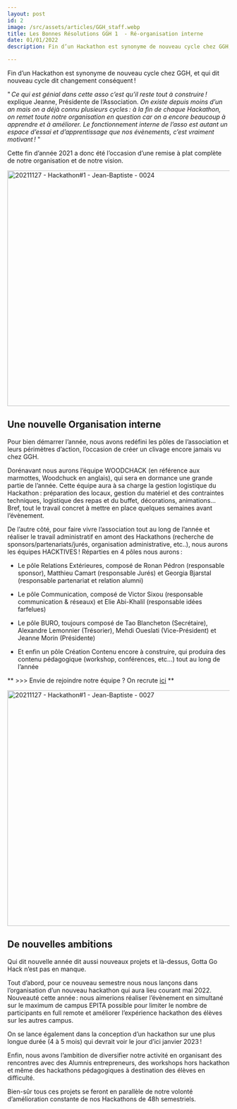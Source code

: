```yaml
---
layout: post
id: 2
image: /src/assets/articles/GGH_staff.webp
title: Les Bonnes Résolutions GGH 1  - Ré-organisation interne
date: 01/01/2022
description: Fin d’un Hackathon est synonyme de nouveau cycle chez GGH, et qui dit nouveau cycle dit changement conséquent ! Au programme, ménage de printemps et ré-organisation interne. Ce qui est génial dans cette asso c’est qu’il reste tout à construire ! explique Jeanne, Présidente de l’Association. On existe depuis moins d’un an

---
```


<hback>
<hcontent>


Fin d’un Hackathon est synonyme de nouveau cycle chez GGH, et qui dit nouveau cycle dit 
changement conséquent ! 

" *Ce qui est génial dans cette asso c’est qu’il reste tout à construire !* explique Jeanne,
 Présidente de l’Association. *On existe depuis moins d’un an mais on a déjà connu
 plusieurs cycles :  à la fin de chaque Hackathon, on remet toute notre organisation 
en question car on a encore beaucoup à apprendre et à améliorer. Le fonctionnement 
interne de l’asso est autant un espace d’essai et d’apprentissage que nos évènements, 
c’est vraiment motivant !* "

Cette fin d’année 2021 a donc été l’occasion d’une remise à plat complète de notre 
organisation et de notre vision. 

<img src="https://live.staticflickr.com/65535/51786097658_4a511127f3_c.jpg" width="800" height="533" alt="20211127 - Hackathon#1 - Jean-Baptiste - 0024">



## Une nouvelle Organisation interne
Pour bien démarrer l’année, nous avons redéfini les pôles de l’association et leurs 
périmètres d’action, l’occasion de créer un clivage encore jamais vu chez GGH. 

Dorénavant nous aurons l’équipe WOODCHACK (en référence aux marmottes, Woodchuck en anglais),
 qui sera en dormance une grande partie de l’année. Cette équipe aura à sa charge la gestion
 logistique du Hackathon : préparation des locaux, gestion du matériel et des contraintes 
techniques, logistique des repas et du buffet, décorations, animations… Bref, tout le 
travail concret à mettre en place quelques semaines avant l’évènement. 

De l’autre côté, pour faire vivre l’association tout au long de l’année et réaliser 
le travail administratif en amont des Hackathons (recherche de sponsors/partenariats/jurés, 
organisation administrative, etc..), nous aurons les équipes HACKTIVES ! Réparties en 4 
pôles nous aurons : 

-    Le pôle Relations Extérieures, composé de Ronan Pédron (responsable sponsor), 
Matthieu Camart (responsable Jurés) et Georgia Bjarstal (responsable partenariat et 
relation alumni) 

-    Le pôle Communication, composé de Victor Sixou (responsable communication & réseaux) 
et Elie Abi-Khalil (responsable idées farfelues) 

-    Le pôle BURO, toujours composé de Tao Blancheton (Secrétaire), Alexandre Lemonnier 
(Trésorier), Mehdi Oueslati (Vice-Président) et Jeanne Morin (Présidente) 

-    Et enfin un pôle Création Contenu encore à construire, qui produira des contenu 
pédagogique (workshop, conférences, etc…) tout au long de l’année 



** >>> Envie de rejoindre notre équipe ? On recrute [ici](https://forms.office.com/r/FedcuQtKNt) **



<img src="https://live.staticflickr.com/65535/51786718800_a3becd7d97_c.jpg" width="800" height="533" alt="20211127 - Hackathon#1 - Jean-Baptiste - 0027">

## De nouvelles ambitions

Qui dit nouvelle année dit aussi nouveaux projets et là-dessus, Gotta Go Hack n’est pas 
en manque.  

Tout d’abord, pour ce nouveau semestre nous nous lançons dans l’organisation d’un nouveau 
hackathon qui aura lieu courant mai 2022. Nouveauté cette année : nous aimerions réaliser 
l’évènement en simultané sur le maximum de campus EPITA possible pour limiter le nombre de 
participants en full remote et améliorer l’expérience hackathon des élèves sur les autres 
campus. 

On se lance également dans la conception d’un hackathon sur une plus longue durée 
(4 à 5 mois) qui devrait voir le jour d’ici janvier 2023 ! 

Enfin, nous avons l’ambition de diversifier notre activité en organisant des 
rencontres avec des Alumnis entrepreneurs, des workshops hors hackathon et même des 
hackathons pédagogiques à destination des élèves en difficulté.   

Bien-sûr tous ces projets se feront en parallèle de notre volonté d’amélioration constante 
de nos Hackathons de 48h semestriels. 

</hcontent>
</hback>